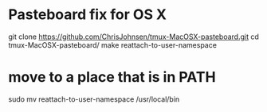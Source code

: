 Pasteboard fix for OS X
=======================

  git clone https://github.com/ChrisJohnsen/tmux-MacOSX-pasteboard.git
  cd tmux-MacOSX-pasteboard/
  make reattach-to-user-namespace
  
  # move to a place that is in PATH
  sudo mv reattach-to-user-namespace /usr/local/bin

